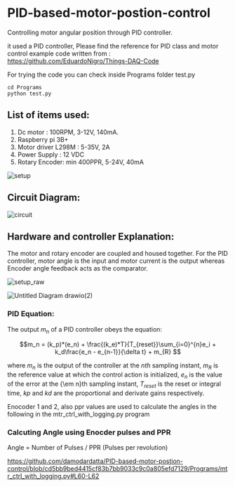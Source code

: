 # PID-based-motor-postion-control
Controlling motor angular position through PID controller.

it used a PID controller, Please find the reference for PID class and motor control example code written from : https://github.com/EduardoNigro/Things-DAQ-Code

For trying the code you can check inside Programs folder test.py

    cd Programs
    python test.py

## List of items used:
1) Dc motor : 100RPM, 3-12V, 140mA.
2) Raspberry pi 3B+
3) Motor driver L298M : 5-35V, 2A
4) Power Supply : 12 VDC
5) Rotary Encoder: min 400PPR, 5-24V, 40mA

![setup](https://user-images.githubusercontent.com/33845372/203396730-39b56581-41cd-4ea2-a9ea-ebb113f86981.png)

## Circuit Diagram:

![circuit](https://user-images.githubusercontent.com/33845372/203396927-27ed0dfb-df00-4f82-9bfe-efe0f2bb7ff1.jpeg)

## Hardware and controller Explanation: 

The motor and rotary encoder are coupled and housed together. For the PID controller, motor angle is the input and motor current is the output whereas Encoder angle feedback acts as the comparator.

![setup_raw](https://user-images.githubusercontent.com/33845372/203401452-c480c8dc-db60-4d90-b4b7-5d24c56b43fe.jpeg)

![Untitled Diagram drawio(2)](https://user-images.githubusercontent.com/33845372/203536631-873996b6-c4e5-491f-ab9f-4e20f51ce0dd.png)

### PID Equation:
 The output $m_n$ of a PID controller obeys the equation:
 
 $$m_n  = (k_p)*(e_n)  + \frac{(k_e)*T}{T_{reset}}\sum_{i=0}^{n}e_i  + k_d\frac{e_n - e_{n-1}}{\delta t} + m_{R} $$
 
 where $m_n$ is the output of the controller at the ${n}th$ sampling instant, $m_R$ is the reference value at which the control action is initialized, $e_n$ is the value of the error at the {\em n}th sampling instant, $T_{reset}$ is the reset or integral time, $kp$ and $kd$ are the proportional and derivate gains respectively.


Enocoder 1 and 2, also ppr values are used to calculate the angles in the following in the mtr_ctrl_with_logging.py program

### Calcuting Angle using Enocder pulses and PPR

Angle = Number of Pulses / PPR (Pulses per revolution)

https://github.com/damodardatta/PID-based-motor-postion-control/blob/cd5bb9bed4415cf83b7bb9033c9c0a805efd7129/Programs/mtr_ctrl_with_logging.py#L60-L62


